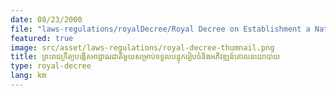 ```yaml
---
date: 08/23/2000
file: "laws-regulations/royalDecree/Royal Decree on Establishment a National Authority for Preparation and Development Policy.pdf"
featured: true
image: src/asset/laws-regulations/royal-decree-thumnail.png
title: ព្រះរាជក្រឹត្យបង្កើតអាជ្ញាធរជាតិមួយ​សម្រាប់ទទួល​បន្ទុករៀបចំនិងអភិវឌ្ឍន៍គោលនយោបាយ
type: royal-decree
lang: km
---
```


